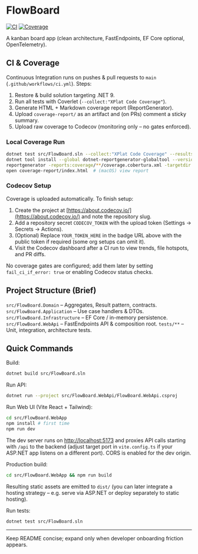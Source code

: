 # FlowBoard

[![CI](https://github.com/matsfan/FlowBoard/actions/workflows/ci.yml/badge.svg)](https://github.com/matsfan/FlowBoard/actions/workflows/ci.yml)
[![Coverage](https://codecov.io/gh/matsfan/FlowBoard/branch/main/graph/badge.svg?token=YOUR_TOKEN_HERE)](https://codecov.io/gh/matsfan/FlowBoard)

A kanban board app (clean architecture, FastEndpoints, EF Core optional, OpenTelemetry).

## CI & Coverage

Continuous Integration runs on pushes & pull requests to `main` (`.github/workflows/ci.yml`). Steps:

1. Restore & build solution targeting .NET 9.
2. Run all tests with Coverlet (`--collect:"XPlat Code Coverage"`).
3. Generate HTML + Markdown coverage report (ReportGenerator).
4. Upload `coverage-report/` as an artifact and (on PRs) comment a sticky summary.
5. Upload raw coverage to Codecov (monitoring only – no gates enforced).

### Local Coverage Run

```bash
dotnet test src/FlowBoard.sln --collect:"XPlat Code Coverage" --results-directory coverage
dotnet tool install --global dotnet-reportgenerator-globaltool --version 5.*
reportgenerator -reports:coverage/**/coverage.cobertura.xml -targetdir:coverage-report -reporttypes:Html
open coverage-report/index.html  # (macOS) view report
```

### Codecov Setup

Coverage is uploaded automatically. To finish setup:

1. Create the project at [https://about.codecov.io/](https://about.codecov.io/) and note the repository slug.
2. Add a repository secret `CODECOV_TOKEN` with the upload token (Settings → Secrets → Actions).
3. (Optional) Replace `YOUR_TOKEN_HERE` in the badge URL above with the public token if required (some org setups can omit it).
4. Visit the Codecov dashboard after a CI run to view trends, file hotspots, and PR diffs.

No coverage gates are configured; add them later by setting `fail_ci_if_error: true` or enabling Codecov status checks.

## Project Structure (Brief)

`src/FlowBoard.Domain` – Aggregates, Result pattern, contracts.
`src/FlowBoard.Application` – Use case handlers & DTOs.
`src/FlowBoard.Infrastructure` – EF Core / in-memory persistence.
`src/FlowBoard.WebApi` – FastEndpoints API & composition root.
`tests/**` – Unit, integration, architecture tests.

## Quick Commands

Build:

```bash
dotnet build src/FlowBoard.sln
```

Run API:

```bash
dotnet run --project src/FlowBoard.WebApi/FlowBoard.WebApi.csproj
```

Run Web UI (Vite React + Tailwind):

```bash
cd src/FlowBoard.WebApp
npm install # first time
npm run dev
```

The dev server runs on <http://localhost:5173> and proxies API calls starting with `/api` to the backend (adjust target port in `vite.config.ts` if your ASP.NET app listens on a different port). CORS is enabled for the dev origin.

Production build:

```bash
cd src/FlowBoard.WebApp && npm run build
```

Resulting static assets are emitted to `dist/` (you can later integrate a hosting strategy – e.g. serve via ASP.NET or deploy separately to static hosting).

Run tests:

```bash
dotnet test src/FlowBoard.sln
```

---
Keep README concise; expand only when developer onboarding friction appears.
